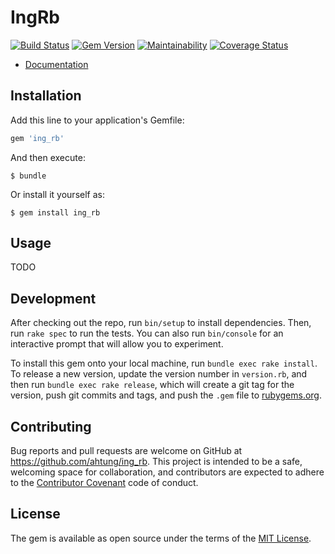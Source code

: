 # IngRb

[![Build Status](https://travis-ci.com/ahtung/ing.rb.svg?branch=master)](https://travis-ci.com/ahtung/ing.rb)
[![Gem Version](https://badge.fury.io/rb/ing_rb.svg)](https://badge.fury.io/rb/ing_rb)
[![Maintainability](https://api.codeclimate.com/v1/badges/8e9c963093297534c4bb/maintainability)](https://codeclimate.com/github/ahtung/ing_rb/maintainability)
[![Coverage Status](https://coveralls.io/repos/github/ahtung/ing_rb/badge.svg?branch=master)](https://coveralls.io/github/ahtung/ing_rb?branch=master)

- [Documentation](https://developer.ing.com/)

## Installation

Add this line to your application's Gemfile:

```ruby
gem 'ing_rb'
```

And then execute:

    $ bundle

Or install it yourself as:

    $ gem install ing_rb

## Usage

TODO

## Development

After checking out the repo, run `bin/setup` to install dependencies. Then, run `rake spec` to run the tests. You can also run `bin/console` for an interactive prompt that will allow you to experiment.

To install this gem onto your local machine, run `bundle exec rake install`. To release a new version, update the version number in `version.rb`, and then run `bundle exec rake release`, which will create a git tag for the version, push git commits and tags, and push the `.gem` file to [rubygems.org](https://rubygems.org).

## Contributing

Bug reports and pull requests are welcome on GitHub at https://github.com/ahtung/ing_rb. This project is intended to be a safe, welcoming space for collaboration, and contributors are expected to adhere to the [Contributor Covenant](http://contributor-covenant.org) code of conduct.


## License

The gem is available as open source under the terms of the [MIT License](http://opensource.org/licenses/MIT).
